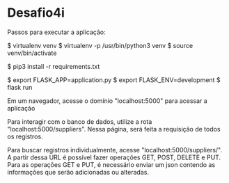 # Desafio4i

Passos para executar a aplicação:

$ virtualenv venv
$ virtualenv -p /usr/bin/python3 venv
$ source venv/bin/activate

$ pip3 install -r requirements.txt

$ export FLASK_APP=application.py
$ export FLASK_ENV=development
$ flask run


Em um navegador, acesse o domínio "localhost:5000" para acessar a aplicação

Para interagir com o banco de dados, utilize a rota "localhost:5000/suppliers". Nessa página, será feita a requisição de todos os registros.

Para buscar registros individualmente, acesse "localhost:5000/suppliers/<id>". A partir dessa URL é possível fazer operações GET, POST, DELETE e PUT.
    Para as operações GET e PUT, é necessário enviar um json contendo as informações que serão adicionadas ou alteradas.
